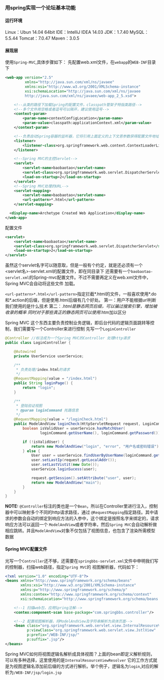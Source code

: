 ### 用spring实现一个论坛基本功能

#### 运行环境
Linux：Ubun 14.04 64bit
IDE：IntelliJ IDEA 14.03
JDK：1.7.40
MySQL：5.5.44
Tomcat：7.0.47
​Maven：3.0.5

#### 展现层

使用`Spring-MVC`,具体步骤如下：
先配置web.xml文件，在`webapp`的`WEB-INF`目录下
```xml
<web-app version="2.5"
         xmlns="http://java.sun.com/xml/ns/javaee"
         xmlns:xsi="http://www.w3.org/2001/XMLSchema-instance"
         xsi:schemaLocation="http://java.sun.com/xml/ns/javaee
         http://java.sun.com/xml/ns/javaee/web-app_2_5.xsd">

    <!--从类的路径下加载Spring的配置文件，classpath管架子特指类路径-->
    <!--多个文件用空格或者逗号可以隔开，建议使用逗号-->
    <context-param>
        <param-name>contextConfigLocation</param-name>
        <param-value>classpath:applicationContext.xml</param-value>
    </context-param>

    <!--负责自动Spring容器的监听器，它将引用上面定义的上下文恩参数获得配置文件地址-->
    <listener>
        <listener-class>org.springframework.web.context.ContextLoaderListener</listener-class>
    </listener>

    <!--Spring MVC的主控Servlet-->
    <servlet>
        <servlet-name>baobaotao</servlet-name>
        <servlet-class>org.springframework.web.servlet.DispatcherServlet</servlet-class>
        <load-on-startup>2</load-on-startup>
    </servlet>
    <!--Spring MVC处理的URL-->
    <servlet-mapping>
        <servlet-name>baobaotao</servlet-name>
        <url-pattern>*.html</url-pattern>
    </servlet-mapping>

  <display-name>Archetype Created Web Application</display-name>
</web-app>

```

配置文件
```xml
<servlet>
    <servlet-name>baobaotao</servlet-name>
    <servlet-class>org.springframework.web.servlet.DispatcherServlet</servlet-class>
    <load-on-startup>2</load-on-startup>
</servlet>
```
虽然这个servlet名字可以随意取，但是一般有个约定，就是还必须有一个<servlet名>-servlet.xml的配置文件，即在同目录下
还需要有一个`baobaotao-servlet.xml`的Spring-mvc配置文件。不过不需要再定义在web.xml文件中，Spring MVC会自动将这些文件
加载。

`<url-pattern>*.html</url-pattern>`指定拦截*.html的文件，一般喜欢使用*.do和*.action的后缀，但是使用.html后缀有几个好处。
第一：用户不能根据url判断我们使用的是什么技术
第二：*.html是静态网页后缀，可以骗过搜索引擎，增加被收录的概率
同时对于那些真正的静态网页可以使用*.htm加以区分

Spring MVC
这个东西主要负责控制业务逻辑，即后台代码的逻辑页面跳转等控制，我们需要写一个Controller来进行控制
先写一个`LoginController`
```java
@Controller //标注成为一个Spring MVC的Controller 处理http请求
public class LoginController {

    @Autowired
    private UserService userService;

    /**
     * 负责处理/index.html的请求
     */
    @RequestMapping(value = "/index.html")
    public String loginPage() {
        return "login";
    }

    /**
     * 登陆验证视图
     * @param loginCommand 扥路信息
     */
    @RequestMapping(value = "/loginCheck.html")
    public ModelAndView loginCheck(HttpServletRequest request, LoginCommand loginCommand) {
        boolean isValidUser = userService.hasMatchUser(
                loginCommand.getUserName(), loginCommand.getPassword());

        if (!isValidUser) {
            return new ModelAndView("login", "error", "用户名或密码错误");
        } else {
            User user = userService.findUserByUserName(loginCommand.getUserName());
            user.setLastIp(request.getLocalAddr());
            user.setLastVistit(new Date());
            userService.loginSucess(user);

            request.getSession().setAttribute("user", user);
            return new ModelAndView("main");
        }
    }
}
```
**NOTE:** `@Controller`标注的类也是一个`Bean`，所以在Controller里进行注入，控制器中可以映射多个不同的http请求路径，通过
`@RequestMapping`指定路径。其中请求的参数会自动的绑定到响应方法的入参中，这个绑定是按照名字来绑定的，请求响应方法可以返回一个
`ModelAndView`或者字符串，然后`Spring MVC`会自动解析做相应跳转。并且`ModelAndView`对象不仅包括了视图信息，也包含了渲染所需模型数据

#### Spring MVC配置文件
光写一个`Controller`还不够，还需要在`springbbs-servlet.xml`文件中申明我们写的控制器，扫描web路径，指定`Spring MVC`的
视图解析器，代码如下：
```xml
<?xml version="1.0" encoding="UTF-8"?>
<beans xmlns="http://www.springframework.org/schema/beans"
       xmlns:xsi="http://www.w3.org/2001/XMLSchema-instance"
       xmlns:p="http://www.springframework.org/schema/p"
       xmlns:contex="http://www.springframework.org/schema/context"
       xsi:schemaLocation="http://www.springframework.org/schema/beans http://www.springframework.org/schema/beans/spring-beans.xsd http://www.springframework.org/schema/context http://www.springframework.org/schema/context/spring-context.xsd">

    <!--1 扫描web包，应用Spring注解-->
    <contex:component-scan base-package="com.springbbs.controller"/>

    <!--2 配置视图解析器，将ModelAndView及字符串解析为具体页面-->
    <bean class="org.springframework.web.servlet.view.InternalResourceViewResolver"
          p:viewClass="org.springframework.web.servlet.view.JstlView"
          p:prefix="/WEB-INF/jsp/"
          p:suffix=".jsp"/>
</beans>
```
Spring MVC如何将视图逻辑名解析成具体视图？上面的bean即定义解析规则，可以有多种选择，这里使用的是`InternalResourceViewResolver`
它的工作方式就是为视图逻辑名添加前后缀的方式进行解析。举个例子，逻辑名为`login`,对应的解析为`/WEB-INF/jsp/login.jsp`